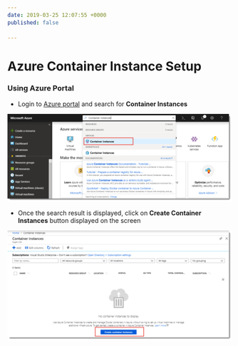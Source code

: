 ```yaml
---
date: 2019-03-25 12:07:55 +0000
published: false

---
```

# Azure Container Instance Setup

### Using Azure Portal

* Login to [Azure portal](https://portal.azure.com "azure portal") and search for **Container Instances**

![](/uploads/portal_aci_search.png)

* Once the search result is displayed, click on **Create Container Instances** button displayed on the screen

![](/uploads/portal_aci_searchresult.png)